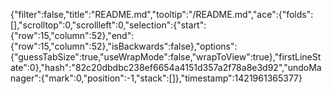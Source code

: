 {"filter":false,"title":"README.md","tooltip":"/README.md","ace":{"folds":[],"scrolltop":0,"scrollleft":0,"selection":{"start":{"row":15,"column":52},"end":{"row":15,"column":52},"isBackwards":false},"options":{"guessTabSize":true,"useWrapMode":false,"wrapToView":true},"firstLineState":0},"hash":"82c20dbdbc238ef6654a4151d357a2f78a8e3d92","undoManager":{"mark":0,"position":-1,"stack":[]},"timestamp":1421961365377}